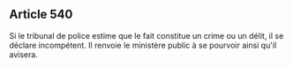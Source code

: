 Article 540
----
Si le tribunal de police estime que le fait constitue un crime ou un délit, il
se déclare incompétent. Il renvoie le ministère public à se pourvoir ainsi qu'il
avisera.
